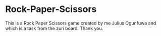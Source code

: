 # Rock-Paper-Scissors

This is a Rock Paper Scissors game created by me Julius Ogunfuwa and which is a task from the zuri board. Thank you.
